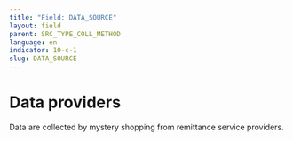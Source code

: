 ```yaml
---
title: "Field: DATA_SOURCE"
layout: field
parent: SRC_TYPE_COLL_METHOD
language: en
indicator: 10-c-1
slug: DATA_SOURCE
---
```

# Data providers

Data are collected by mystery shopping from remittance service providers.